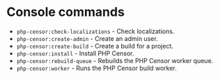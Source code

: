 Console commands
================

* `php-censor:check-localizations` - Check localizations.
* `php-censor:create-admin` - Create an admin user.
* `php-censor:create-build` - Create a build for a project.
* `php-censor:install` - Install PHP Censor.
* `php-censor:rebuild-queue` - Rebuilds the PHP Censor worker queue.
* `php-censor:worker` - Runs the PHP Censor build worker.
